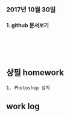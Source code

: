 <br/>
<br/>
<br/>


### 2017년 10월 30일
#### 1. github 문서보기


<br/>
<br/>
<br/>

## 상필 homework
```
1. Photoshop 설치
```


## work log
